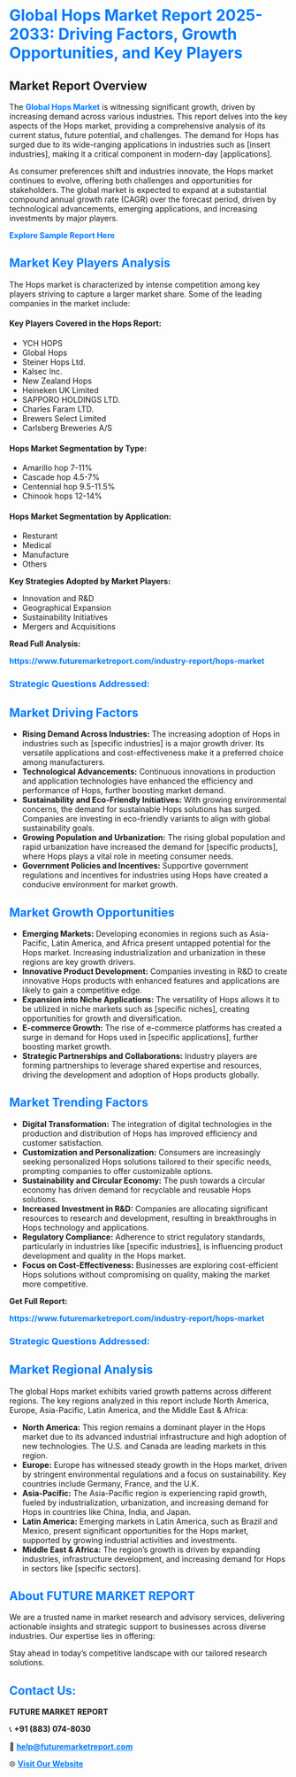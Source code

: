 <h1 style="color: #007BFF;">Global Hops Market Report 2025-2033: Driving Factors, Growth Opportunities, and Key Players</h1>

<section id="overview">
<h2>Market Report Overview</h2>
<p>The <a href="https://www.futuremarketreport.com/industry-report/hops-market" style="color: #007BFF; text-decoration: none;"><strong>Global Hops Market</strong></a> is witnessing significant growth, driven by increasing demand across various industries. This report delves into the key aspects of the Hops market, providing a comprehensive analysis of its current status, future potential, and challenges. The demand for Hops has surged due to its wide-ranging applications in industries such as [insert industries], making it a critical component in modern-day [applications].</p>
<p>As consumer preferences shift and industries innovate, the Hops market continues to evolve, offering both challenges and opportunities for stakeholders. The global market is expected to expand at a substantial compound annual growth rate (CAGR) over the forecast period, driven by technological advancements, emerging applications, and increasing investments by major players.</p>
</section>

<section id="overview">
<p><a href="https://www.futuremarketreport.com/request-sample/reportId=108562" style="color: #007BFF; text-decoration: none;"><strong>Explore Sample Report Here</strong></a></p>
</section>

<section id="key-players">
<h2 style="color: #007BFF;">Market Key Players Analysis</h2>
<p>The Hops market is characterized by intense competition among key players striving to capture a larger market share. Some of the leading companies in the market include:</p>
<h4>Key Players Covered in the Hops Report:</h4>
<ul><li>YCH HOPS</li><li>Global Hops</li><li>Steiner Hops Ltd.</li><li>Kalsec Inc.</li><li>New Zealand Hops</li><li>Heineken UK Limited</li><li>SAPPORO HOLDINGS LTD.</li><li>Charles Faram LTD.</li><li>Brewers Select Limited</li><li>Carlsberg Breweries A/S</li></ul>
<h4>Hops Market Segmentation by Type:</h4>
<ul><li>Amarillo hop 7-11%</li><li>Cascade hop 4.5-7%</li><li>Centennial hop 9.5-11.5%</li><li>Chinook hops 12-14%</li></ul>

<h4>Hops Market Segmentation by Application:</h4>
<ul><li>Resturant</li><li>Medical</li><li>Manufacture</li><li>Others</li></ul>
<p><strong>Key Strategies Adopted by Market Players:</strong></p>
<ul>
<li>Innovation and R&D</li>
<li>Geographical Expansion</li>
<li>Sustainability Initiatives</li>
<li>Mergers and Acquisitions</li>
</ul>
</section>

<section>
<p><strong>Read Full Analysis: </strong></p><a href="https://www.futuremarketreport.com/industry-report/hops-market" style="color: #007BFF; text-decoration: none;"><strong>https://www.futuremarketreport.com/industry-report/hops-market</strong></a>
<h3 style="color: #007BFF;">Strategic Questions Addressed:</h3>
</section>

<section id="driving-factors">
<h2 style="color: #007BFF;">Market Driving Factors</h2>
<ul>
<li><strong>Rising Demand Across Industries:</strong> The increasing adoption of Hops in industries such as [specific industries] is a major growth driver. Its versatile applications and cost-effectiveness make it a preferred choice among manufacturers.</li>
<li><strong>Technological Advancements:</strong> Continuous innovations in production and application technologies have enhanced the efficiency and performance of Hops, further boosting market demand.</li>
<li><strong>Sustainability and Eco-Friendly Initiatives:</strong> With growing environmental concerns, the demand for sustainable Hops solutions has surged. Companies are investing in eco-friendly variants to align with global sustainability goals.</li>
<li><strong>Growing Population and Urbanization:</strong> The rising global population and rapid urbanization have increased the demand for [specific products], where Hops plays a vital role in meeting consumer needs.</li>
<li><strong>Government Policies and Incentives:</strong> Supportive government regulations and incentives for industries using Hops have created a conducive environment for market growth.</li>
</ul>
</section>

<section id="growth-opportunities">
<h2 style="color: #007BFF;">Market Growth Opportunities</h2>
<ul>
<li><strong>Emerging Markets:</strong> Developing economies in regions such as Asia-Pacific, Latin America, and Africa present untapped potential for the Hops market. Increasing industrialization and urbanization in these regions are key growth drivers.</li>
<li><strong>Innovative Product Development:</strong> Companies investing in R&D to create innovative Hops products with enhanced features and applications are likely to gain a competitive edge.</li>
<li><strong>Expansion into Niche Applications:</strong> The versatility of Hops allows it to be utilized in niche markets such as [specific niches], creating opportunities for growth and diversification.</li>
<li><strong>E-commerce Growth:</strong> The rise of e-commerce platforms has created a surge in demand for Hops used in [specific applications], further boosting market growth.</li>
<li><strong>Strategic Partnerships and Collaborations:</strong> Industry players are forming partnerships to leverage shared expertise and resources, driving the development and adoption of Hops products globally.</li>
</ul>
</section>

<section id="trending-factors">
<h2 style="color: #007BFF;">Market Trending Factors</h2>
<ul>
<li><strong>Digital Transformation:</strong> The integration of digital technologies in the production and distribution of Hops has improved efficiency and customer satisfaction.</li>
<li><strong>Customization and Personalization:</strong> Consumers are increasingly seeking personalized Hops solutions tailored to their specific needs, prompting companies to offer customizable options.</li>
<li><strong>Sustainability and Circular Economy:</strong> The push towards a circular economy has driven demand for recyclable and reusable Hops solutions.</li>
<li><strong>Increased Investment in R&D:</strong> Companies are allocating significant resources to research and development, resulting in breakthroughs in Hops technology and applications.</li>
<li><strong>Regulatory Compliance:</strong> Adherence to strict regulatory standards, particularly in industries like [specific industries], is influencing product development and quality in the Hops market.</li>
<li><strong>Focus on Cost-Effectiveness:</strong> Businesses are exploring cost-efficient Hops solutions without compromising on quality, making the market more competitive.</li>
</ul>
</section>

<section>
<p><strong>Get Full Report: </strong></p><a href="https://www.futuremarketreport.com/industry-report/hops-market" style="color: #007BFF; text-decoration: none;"><strong>https://www.futuremarketreport.com/industry-report/hops-market</strong></a>
<h3 style="color: #007BFF;">Strategic Questions Addressed:</h3>
</section>


<section id="regional-analysis">
<h2 style="color: #007BFF;">Market Regional Analysis</h2>
<p>The global Hops market exhibits varied growth patterns across different regions. The key regions analyzed in this report include North America, Europe, Asia-Pacific, Latin America, and the Middle East & Africa:</p>
<ul>
<li><strong>North America:</strong> This region remains a dominant player in the Hops market due to its advanced industrial infrastructure and high adoption of new technologies. The U.S. and Canada are leading markets in this region.</li>
<li><strong>Europe:</strong> Europe has witnessed steady growth in the Hops market, driven by stringent environmental regulations and a focus on sustainability. Key countries include Germany, France, and the U.K.</li>
<li><strong>Asia-Pacific:</strong> The Asia-Pacific region is experiencing rapid growth, fueled by industrialization, urbanization, and increasing demand for Hops in countries like China, India, and Japan.</li>
<li><strong>Latin America:</strong> Emerging markets in Latin America, such as Brazil and Mexico, present significant opportunities for the Hops market, supported by growing industrial activities and investments.</li>
<li><strong>Middle East & Africa:</strong> The region’s growth is driven by expanding industries, infrastructure development, and increasing demand for Hops in sectors like [specific sectors].</li>
</ul>
</section>

<footer>
<h2 style="color: #007BFF;">About FUTURE MARKET REPORT</h2>
<p>We are a trusted name in market research and advisory services, delivering actionable insights and strategic support to businesses across diverse industries. Our expertise lies in offering:</p>

<p>Stay ahead in today’s competitive landscape with our tailored research solutions.</p>

<h2 style="color: #007BFF;">Contact Us:</h2>
<p><strong>FUTURE MARKET REPORT</strong></p>
<p>📞 <strong>+91 (883) 074-8030</strong></p>
<p>📧 <strong><a href="mailto:help@futuremarketreport.com" style="color: #007BFF;">help@futuremarketreport.com</a></strong></p>
<p>🌐 <strong><a href="https://www.futuremarketreport.com/" style="color: #007BFF;">Visit Our Website</a></strong></p>
</footer>